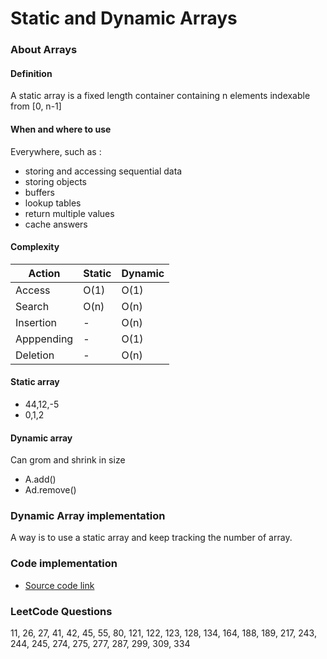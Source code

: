 # Static and Dynamic Arrays

### About Arrays

#### Definition
A static array is a fixed length container containing n elements indexable from [0, n-1]

#### When and where to use
Everywhere, such as :
- storing and accessing sequential data
- storing objects
- buffers
- lookup tables
- return multiple values
- cache answers

#### Complexity
| Action      | Static| Dynamic  |
| ----------- |------| -----|
| Access      | O(1) | O(1) |
| Search      | O(n) | O(n) |
| Insertion   | - | O(n) |
| Apppending  | - | O(1) |
| Deletion    | - | O(n) |

#### Static array
- 44,12,-5
- 0,1,2

#### Dynamic array
Can grom and shrink in size
- A.add()
- Ad.remove()

### Dynamic Array implementation
A way is to use a static array and keep tracking the number of array.

### Code implementation
- [Source code link](https://github.com/williamfiset/data-structures)

### LeetCode Questions
11, 26, 27, 41, 42, 45, 55, 80, 121, 122, 123, 128, 134, 164, 188, 189, 217, 243, 244, 245, 274, 275, 277, 287, 299, 309, 334
